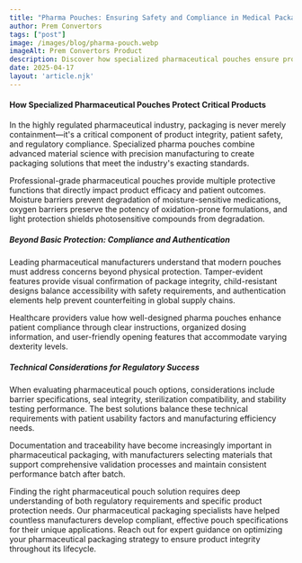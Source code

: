 ```yaml
---
title: "Pharma Pouches: Ensuring Safety and Compliance in Medical Packaging"
author: Prem Convertors
tags: ["post"]
image: /images/blog/pharma-pouch.webp
imageAlt: Prem Convertors Product
description: Discover how specialized pharmaceutical pouches ensure product integrity, regulatory compliance, patient safety, and supply chain security for critical medications.
date: 2025-04-17
layout: 'article.njk'
---
```


#### How Specialized Pharmaceutical Pouches Protect Critical Products

In the highly regulated pharmaceutical industry, packaging is never merely containment—it's a critical component of product integrity, patient safety, and regulatory compliance. Specialized pharma pouches combine advanced material science with precision manufacturing to create packaging solutions that meet the industry's exacting standards.

Professional-grade pharmaceutical pouches provide multiple protective functions that directly impact product efficacy and patient outcomes. Moisture barriers prevent degradation of moisture-sensitive medications, oxygen barriers preserve the potency of oxidation-prone formulations, and light protection shields photosensitive compounds from degradation.

##### Beyond Basic Protection: Compliance and Authentication

Leading pharmaceutical manufacturers understand that modern pouches must address concerns beyond physical protection. Tamper-evident features provide visual confirmation of package integrity, child-resistant designs balance accessibility with safety requirements, and authentication elements help prevent counterfeiting in global supply chains.

Healthcare providers value how well-designed pharma pouches enhance patient compliance through clear instructions, organized dosing information, and user-friendly opening features that accommodate varying dexterity levels.

##### Technical Considerations for Regulatory Success

When evaluating pharmaceutical pouch options, considerations include barrier specifications, seal integrity, sterilization compatibility, and stability testing performance. The best solutions balance these technical requirements with patient usability factors and manufacturing efficiency needs.

Documentation and traceability have become increasingly important in pharmaceutical packaging, with manufacturers selecting materials that support comprehensive validation processes and maintain consistent performance batch after batch.

Finding the right pharmaceutical pouch solution requires deep understanding of both regulatory requirements and specific product protection needs. Our pharmaceutical packaging specialists have helped countless manufacturers develop compliant, effective pouch specifications for their unique applications. Reach out for expert guidance on optimizing your pharmaceutical packaging strategy to ensure product integrity throughout its lifecycle.